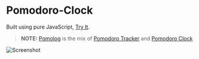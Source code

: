# Pomodoro-Clock

Built using pure JavaScript, [Try It][clock].

> **NOTE:** [Pomolog][pomolog] is the mix of [Pomodoro Tracker][tracker] and [Pomodoro Clock](clock)

![Screenshot][ss]

[pomolog]: https://pomolog-berkinakkaya.web.app
[tracker]: https://github.com/BerkinAKKAYA/Pomodoro-Tracker
[clock]: https://github.com/BerkinAKKAYA/Pomodoro-Clock
[ss]: https://berkinakkaya.github.io/Pomodoro-Clock/img/Screenshot.jpg

